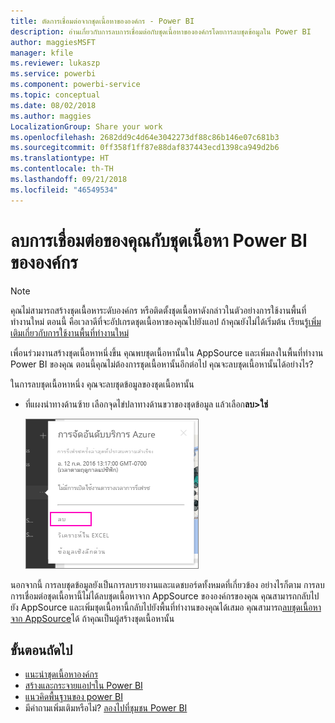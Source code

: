 ```yaml
---
title: ตัดการเชื่อมต่อจากชุดเนื้อหาขององค์กร - Power BI
description: อ่านเกี่ยวกับการลบการเชื่อมต่อกับชุดเนื้อหาขององค์กรโดยการลบชุดข้อมูลใน Power BI
author: maggiesMSFT
manager: kfile
ms.reviewer: lukaszp
ms.service: powerbi
ms.component: powerbi-service
ms.topic: conceptual
ms.date: 08/02/2018
ms.author: maggies
LocalizationGroup: Share your work
ms.openlocfilehash: 2682dd9c4d64e3042273df88c86b146e07c681b3
ms.sourcegitcommit: 0ff358f1ff87e88daf837443ecd1398ca949d2b6
ms.translationtype: HT
ms.contentlocale: th-TH
ms.lasthandoff: 09/21/2018
ms.locfileid: "46549534"
---
```

# <a name="remove-your-connection-to-a-power-bi-organizational-content-pack"></a>ลบการเชื่อมต่อของคุณกับชุดเนื้อหา Power BI ขององค์กร

> [!NOTE]
> คุณไม่สามารถสร้างชุดเนื้อหาระดับองค์กร หรือติดตั้งชุดเนื้อหาดังกล่าวในตัวอย่างการใช้งานพื้นที่ทำงานใหม่ ตอนนี้ คือเวลาดีที่จะอัปเกรดชุดเนื้อหาของคุณไปยังแอป ถ้าคุณยังไม่ได้เริ่มต้น เรียนรู้[เพิ่มเติมเกี่ยวกับการใช้งานพื้นที่ทำงานใหม่](service-create-the-new-workspaces.md)
> 

เพื่อนร่วมงานสร้างชุดเนื้อหาหนึ่งขึ้น คุณพบชุดเนื้อหานั้นใน AppSource และเพิ่มลงในพื้นที่ทำงาน Power BI ของคุณ ตอนนี้คุณไม่ต้องการชุดเนื้อหานั้นอีกต่อไป  คุณจะลบชุดเนื้อหานั้นได้อย่างไร?

ในการลบชุดเนื้อหาหนึ่ง คุณจะลบชุดข้อมูลของชุดเนื้อหานั้น  

* ที่แผงนำทางด้านซ้าย เลือกจุดไข่ปลาทางด้านขวาของชุดข้อมูล แล้วเลือก**ลบ\>ใช่**  
  
  ![ลบชุดเนื้อหา](media/service-organizational-content-pack-disconnect/power-bi-remove-organizational-content-pack-dataset.png)

นอกจากนี้ การลบชุดข้อมูลยังเป็นการลบรายงานและแดชบอร์ดทั้งหมดที่เกี่ยวข้อง อย่างไรก็ตาม การลบการเชื่อมต่อชุดเนื้อหานี้ไม่ได้ลบชุดเนื้อหาจาก AppSource ขององค์กรของคุณ  คุณสามารถกลับไปยัง AppSource และเพิ่มชุดเนื้อหานี้กลับไปยังพื้นที่ทำงานของคุณได้เสมอ คุณสามารถ[ลบชุดเนื้อหาจาก AppSource](service-organizational-content-pack-manage-update-delete.md)ได้ ถ้าคุณเป็นผู้สร้างชุดเนื้อหานั้น

## <a name="next-steps"></a>ขั้นตอนถัดไป
* [แนะนำชุดเนื้อหาองค์กร](service-organizational-content-pack-introduction.md) 
* [สร้างและกระจายแอปฯใน Power BI](consumer/end-user-create-apps.md) 
* [แนวคิดพื้นฐานของ power BI](consumer/end-user-basic-concepts.md)  
* มีคำถามเพิ่มเติมหรือไม่? [ลองไปที่ชุมชน Power BI](http://community.powerbi.com/)


